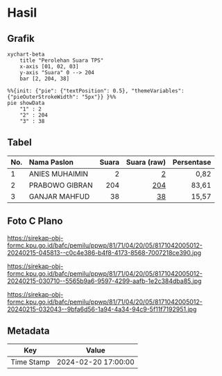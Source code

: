 # Hasil

## Grafik

```mermaid
xychart-beta
    title "Perolehan Suara TPS"
    x-axis [01, 02, 03]
    y-axis "Suara" 0 --> 204
    bar [2, 204, 38]
```

```mermaid
%%{init: {"pie": {"textPosition": 0.5}, "themeVariables": {"pieOuterStrokeWidth": "5px"}} }%%
pie showData
    "1" : 2
    "2" : 204
    "3" : 38
```

## Tabel

| No. | Nama Paslon    | Suara | Suara (raw) | Persentase |
|:--- |:-------------- | -----:| -----------:| ----------:|
| 1   | ANIES MUHAIMIN | 2     | [2][p-1]    | 0,82       |
| 2   | PRABOWO GIBRAN | 204   | [204][p-2]  | 83,61      |
| 3   | GANJAR MAHFUD  | 38    | [38][p-3]   | 15,57      |


[p-1]: https://github.com/gigit-pemilu/pemilu-2024-81-maluku/blob/main/pilpres/hitung-suara/sub/81-maluku/sub/71-kota-ambon/sub/04-teluk-ambon/sub/2005-tawiri/sub/012-tps/sub/paslon-1.txt
[p-2]: https://github.com/gigit-pemilu/pemilu-2024-81-maluku/blob/main/pilpres/hitung-suara/sub/81-maluku/sub/71-kota-ambon/sub/04-teluk-ambon/sub/2005-tawiri/sub/012-tps/sub/paslon-2.txt
[p-3]: https://github.com/gigit-pemilu/pemilu-2024-81-maluku/blob/main/pilpres/hitung-suara/sub/81-maluku/sub/71-kota-ambon/sub/04-teluk-ambon/sub/2005-tawiri/sub/012-tps/sub/paslon-3.txt

## Foto C Plano

https://sirekap-obj-formc.kpu.go.id/bafc/pemilu/ppwp/81/71/04/20/05/8171042005012-20240215-045813--c0c4e386-b4f8-4173-8568-7007218ce390.jpg

https://sirekap-obj-formc.kpu.go.id/bafc/pemilu/ppwp/81/71/04/20/05/8171042005012-20240215-030710--5565b9a6-9597-4299-aafb-1e2c384dba85.jpg

https://sirekap-obj-formc.kpu.go.id/bafc/pemilu/ppwp/81/71/04/20/05/8171042005012-20240215-032043--9bfa6d56-1a94-4a34-94c9-5f11f7192951.jpg


## Metadata

| Key        | Value               |
| ---------- | ------------------- |
| Time Stamp | 2024-02-20 17:00:00 |




